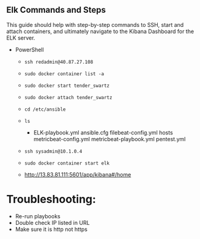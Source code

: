 ## Elk Commands and Steps

This guide should help with step-by-step commands to SSH, start and attach containers, and ultimately navigate to the Kibana Dashboard for the ELK server.

- PowerShell

  - `ssh redadmin@40.87.27.108`

  - `sudo docker container list -a`

  - `sudo docker start tender_swartz`

  - `sudo docker attach tender_swartz`

  - `cd /etc/ansible `

  - `ls`

    - ELK-playbook.yml	ansible.cfg	filebeat-config.yml	hosts	metricbeat-config.yml	metricbeat-playbook.yml	pentest.yml

  - `ssh sysadmin@10.1.0.4`

  - `sudo docker container start elk`

  - http://13.83.81.111:5601/app/kibana#/home

# Troubleshooting:
  - Re-run playbooks
  - Double check IP listed in URL
  - Make sure it is http not https
